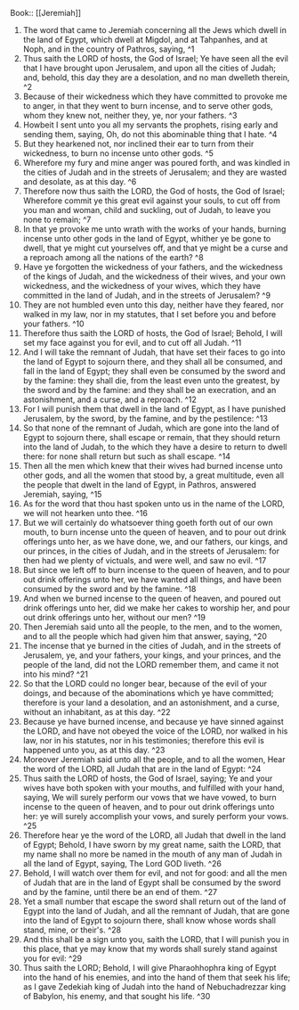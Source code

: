  Book:: [[Jeremiah]]
 1. The word that came to Jeremiah concerning all the Jews which dwell in the land of Egypt, which dwell at Migdol, and at Tahpanhes, and at Noph, and in the country of Pathros, saying, ^1
 2. Thus saith the LORD of hosts, the God of Israel; Ye have seen all the evil that I have brought upon Jerusalem, and upon all the cities of Judah; and, behold, this day they are a desolation, and no man dwelleth therein, ^2
 3. Because of their wickedness which they have committed to provoke me to anger, in that they went to burn incense, and to serve other gods, whom they knew not, neither they, ye, nor your fathers. ^3
 4. Howbeit I sent unto you all my servants the prophets, rising early and sending them, saying, Oh, do not this abominable thing that I hate. ^4
 5. But they hearkened not, nor inclined their ear to turn from their wickedness, to burn no incense unto other gods. ^5
 6. Wherefore my fury and mine anger was poured forth, and was kindled in the cities of Judah and in the streets of Jerusalem; and they are wasted and desolate, as at this day. ^6
 7. Therefore now thus saith the LORD, the God of hosts, the God of Israel; Wherefore commit ye this great evil against your souls, to cut off from you man and woman, child and suckling, out of Judah, to leave you none to remain; ^7
 8. In that ye provoke me unto wrath with the works of your hands, burning incense unto other gods in the land of Egypt, whither ye be gone to dwell, that ye might cut yourselves off, and that ye might be a curse and a reproach among all the nations of the earth? ^8
 9. Have ye forgotten the wickedness of your fathers, and the wickedness of the kings of Judah, and the wickedness of their wives, and your own wickedness, and the wickedness of your wives, which they have committed in the land of Judah, and in the streets of Jerusalem? ^9
 10. They are not humbled even unto this day, neither have they feared, nor walked in my law, nor in my statutes, that I set before you and before your fathers. ^10
 11. Therefore thus saith the LORD of hosts, the God of Israel; Behold, I will set my face against you for evil, and to cut off all Judah. ^11
 12. And I will take the remnant of Judah, that have set their faces to go into the land of Egypt to sojourn there, and they shall all be consumed, and fall in the land of Egypt; they shall even be consumed by the sword and by the famine: they shall die, from the least even unto the greatest, by the sword and by the famine: and they shall be an execration, and an astonishment, and a curse, and a reproach. ^12
 13. For I will punish them that dwell in the land of Egypt, as I have punished Jerusalem, by the sword, by the famine, and by the pestilence: ^13
 14. So that none of the remnant of Judah, which are gone into the land of Egypt to sojourn there, shall escape or remain, that they should return into the land of Judah, to the which they have a desire to return to dwell there: for none shall return but such as shall escape. ^14
 15. Then all the men which knew that their wives had burned incense unto other gods, and all the women that stood by, a great multitude, even all the people that dwelt in the land of Egypt, in Pathros, answered Jeremiah, saying, ^15
 16. As for the word that thou hast spoken unto us in the name of the LORD, we will not hearken unto thee. ^16
 17. But we will certainly do whatsoever thing goeth forth out of our own mouth, to burn incense unto the queen of heaven, and to pour out drink offerings unto her, as we have done, we, and our fathers, our kings, and our princes, in the cities of Judah, and in the streets of Jerusalem: for then had we plenty of victuals, and were well, and saw no evil. ^17
 18. But since we left off to burn incense to the queen of heaven, and to pour out drink offerings unto her, we have wanted all things, and have been consumed by the sword and by the famine. ^18
 19. And when we burned incense to the queen of heaven, and poured out drink offerings unto her, did we make her cakes to worship her, and pour out drink offerings unto her, without our men? ^19
 20. Then Jeremiah said unto all the people, to the men, and to the women, and to all the people which had given him that answer, saying, ^20
 21. The incense that ye burned in the cities of Judah, and in the streets of Jerusalem, ye, and your fathers, your kings, and your princes, and the people of the land, did not the LORD remember them, and came it not into his mind? ^21
 22. So that the LORD could no longer bear, because of the evil of your doings, and because of the abominations which ye have committed; therefore is your land a desolation, and an astonishment, and a curse, without an inhabitant, as at this day. ^22
 23. Because ye have burned incense, and because ye have sinned against the LORD, and have not obeyed the voice of the LORD, nor walked in his law, nor in his statutes, nor in his testimonies; therefore this evil is happened unto you, as at this day. ^23
 24. Moreover Jeremiah said unto all the people, and to all the women, Hear the word of the LORD, all Judah that are in the land of Egypt: ^24
 25. Thus saith the LORD of hosts, the God of Israel, saying; Ye and your wives have both spoken with your mouths, and fulfilled with your hand, saying, We will surely perform our vows that we have vowed, to burn incense to the queen of heaven, and to pour out drink offerings unto her: ye will surely accomplish your vows, and surely perform your vows. ^25
 26. Therefore hear ye the word of the LORD, all Judah that dwell in the land of Egypt; Behold, I have sworn by my great name, saith the LORD, that my name shall no more be named in the mouth of any man of Judah in all the land of Egypt, saying, The Lord GOD liveth. ^26
 27. Behold, I will watch over them for evil, and not for good: and all the men of Judah that are in the land of Egypt shall be consumed by the sword and by the famine, until there be an end of them. ^27
 28. Yet a small number that escape the sword shall return out of the land of Egypt into the land of Judah, and all the remnant of Judah, that are gone into the land of Egypt to sojourn there, shall know whose words shall stand, mine, or their's. ^28
 29. And this shall be a sign unto you, saith the LORD, that I will punish you in this place, that ye may know that my words shall surely stand against you for evil: ^29
 30. Thus saith the LORD; Behold, I will give Pharaohhophra king of Egypt into the hand of his enemies, and into the hand of them that seek his life; as I gave Zedekiah king of Judah into the hand of Nebuchadrezzar king of Babylon, his enemy, and that sought his life. ^30

